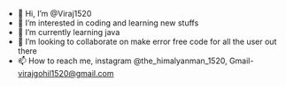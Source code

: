 - 👋 Hi, I’m @Viraj1520
- 👀 I’m interested in coding and learning new stuffs
- 🌱 I’m currently learning java
- 💞️ I’m looking to collaborate on make error free code for all the user out there
- 📫 How to reach me, instagram @the_himalyanman_1520, Gmail- virajgohil1520@gmail.com


